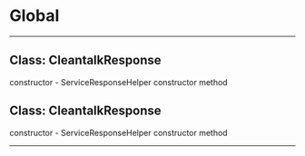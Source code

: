 # Global





* * *

## Class: CleantalkResponse
constructor - ServiceResponseHelper constructor method


## Class: CleantalkResponse
constructor - ServiceResponseHelper constructor method



* * *










